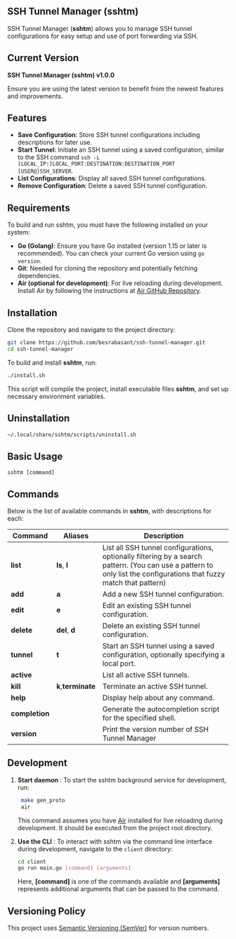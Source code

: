 ## SSH Tunnel Manager (sshtm)

SSH Tunnel Manager (**sshtm**) allows you to manage SSH tunnel configurations for easy setup and use of port forwarding via SSH.

## Current Version

**SSH Tunnel Manager (sshtm) v1.0.0**

Ensure you are using the latest version to benefit from the newest features and improvements.


## Features

- **Save Configuration**: Store SSH tunnel configurations including descriptions for later use.
- **Start Tunnel**: Initiate an SSH tunnel using a saved configuration, similar to the SSH command `ssh -L [LOCAL_IP:]LOCAL_PORT:DESTINATION:DESTINATION_PORT [USER@]SSH_SERVER`.
- **List Configurations**: Display all saved SSH tunnel configurations.
- **Remove Configuration**: Delete a saved SSH tunnel configuration.

## Requirements

To build and run sshtm, you must have the following installed on your system:

- **Go (Golang)**: Ensure you have Go installed (version 1.15 or later is recommended). You can check your current Go version using `go version`.
- **Git**: Needed for cloning the repository and potentially fetching dependencies.
- **Air (optional for development)**: For live reloading during development. Install Air by following the instructions at [Air GitHub Repository](https://github.com/cosmtrek/air).



## Installation
Clone the repository and navigate to the project directory:

```sh
git clone https://github.com/besrabasant/ssh-tunnel-manager.git
cd ssh-tunnel-manager
```

To build and install **sshtm**, run:

```sh
./install.sh
```
This script will compile the project, install executable files **sshtm**, and set up necessary environment variables.

## Uninstallation
```sh
~/.local/share/sshtm/scripts/uninstall.sh
```

## Basic Usage

```
sshtm [command]
```

## Commands

Below is the list of available commands in **sshtm**, with descriptions for each:

| Command        | Aliases             | Description                                                                                                                                                         |
| -------------- | ------------------- | ------------------------------------------------------------------------------------------------------------------------------------------------------------------- |
| **list**       | **ls**, **l**       | List all SSH tunnel configurations, optionally filtering by a search pattern. (You can use a pattern to only list the configurations that fuzzy match that pattern) |  |
| **add**        | **a**               | Add a new SSH tunnel configuration.                                                                                                                                 |
| **edit**       | **e**               | Edit an existing SSH tunnel configuration.                                                                                                                          |
| **delete**     | **del**, **d**      | Delete an existing SSH tunnel configuration.                                                                                                                        |
| **tunnel**     | **t**               | Start an SSH tunnel using a saved configuration, optionally specifying a local port.                                                                                |
| **active**     |                     | List all active SSH tunnels.                                                                                                                                        |
| **kill**       | **k**,**terminate** | Terminate an active SSH tunnel.                                                                                                                                     |
| **help**       |                     | Display help about any command.                                                                                                                                     |
| **completion** |                     | Generate the autocompletion script for the specified shell.                                                                                                         |
| **version**    |                     | Print the version number of SSH Tunnel Manager                                                                                                                      |

## Development

1. **Start daemon** :
   To start the sshtm background service for development, run:
   ```sh
    make gen_proto
    air
   ```

   This command assumes you have [Air](https://github.com/cosmtrek/air) installed for live reloading during development. It should be executed from the project root directory.
   
2. **Use the CLI** :
   To interact with sshtm via the command line interface during development, navigate to the `client` directory:
   ```sh
   cd client
   go run main.go [command] [arguments]
   ```
   Here, **[command]** is one of the commands available and **[arguments]** represents additional arguments that can be passed to the command.


## Versioning Policy

This project uses [Semantic Versioning (SemVer)](https://semver.org/) for version numbers.
